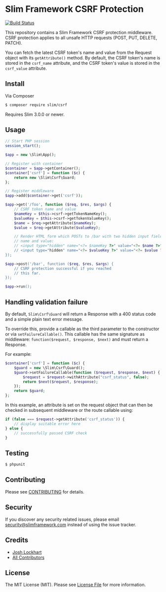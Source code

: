 # Slim Framework CSRF Protection

[![Build Status](https://travis-ci.org/slimphp/Slim-Csrf.svg?branch=master)](https://travis-ci.org/slimphp/Slim-Csrf)

This repository contains a Slim Framework CSRF protection middleware. CSRF protection applies to all unsafe HTTP requests (POST, PUT, DELETE, PATCH).

You can fetch the latest CSRF token's name and value from the Request object with its `getAttribute()` method. By default, the CSRF token's name is stored in the `csrf_name` attribute, and the CSRF token's value is stored in the `csrf_value` attribute.

## Install

Via Composer

``` bash
$ composer require slim/csrf
```

Requires Slim 3.0.0 or newer.

## Usage

```php
// Start PHP session
session_start();

$app = new \Slim\App();

// Register with container
$container = $app->getContainer();
$container['csrf'] = function ($c) {
    return new \Slim\Csrf\Guard;
};

// Register middleware
$app->add($container->get('csrf'));

$app->get('/foo', function ($req, $res, $args) {
    // CSRF token name and value
    $nameKey = $this->csrf->getTokenNameKey();
    $valueKey = $this->csrf->getTokenValueKey();
    $name = $req->getAttribute($nameKey);
    $value = $req->getAttribute($valueKey);

    // Render HTML form which POSTs to /bar with two hidden input fields for the
    // name and value:
    // <input type="hidden" name="<?= $nameKey ?>" value="<?= $name ?>">
    // <input type="hidden" name="<?= $valueKey ?>" value="<?= $value ?>">
});

$app->post('/bar', function ($req, $res, $args) {
    // CSRF protection successful if you reached
    // this far.
});

$app->run();
```

## Handling validation failure

By default, `Slim\Csrf\Guard` will return a Response with a 400 status code and
a simple plain text error message.

To override this, provide a callable as the third parameter to the constructor
or via `setFailureCallable()`. This callable has the same signature as
middleware: `function($request, $response, $next)` and must return a Response.

For example:

```php
$container['csrf'] = function ($c) {
    $guard = new \Slim\Csrf\Guard();
    $guard->setFailureCallable(function ($request, $response, $next) {
        $request = $request->withAttribute("csrf_status", false);
        return $next($request, $response);
    });
    return $guard;
};
```

In this example, an attribute is set on the request object that can then be
checked in subsequent middleware or the route callable using:

```php
if (false === $request->getAttribute('csrf_status')) {
    // display suitable error here
} else {
    // successfully passed CSRF check
}
```

## Testing

``` bash
$ phpunit
```

## Contributing

Please see [CONTRIBUTING](CONTRIBUTING.md) for details.

## Security

If you discover any security related issues, please email security@slimframework.com instead of using the issue tracker.

## Credits

- [Josh Lockhart](https://github.com/codeguy)
- [All Contributors](../../contributors)

## License

The MIT License (MIT). Please see [License File](LICENSE.md) for more information.
